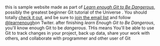 this is sample website made as part of [*Learn enough  Git to Be
Dangerous*](http://learnenough.com/git-tutorial), possibly the greatest beginner Git tutorial of the Universe . You should totally [check it out](http:learnough.com/git-tutotrial), and be sure to [join the email list](http://learnenough.com/email_list) and follow [@learnenough](http://twiter.com/learenough)on Twiter.
after finishing *learn Enough Git to Be Dangerous*, you'll know enough Git to be *dangerous*. THis means You'll be able to use Git to track changes in your project, back up data, share your work with others, and collaborate with programmer and other user of Git